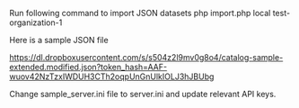 Run following command to import JSON datasets
php import.php local test-organization-1

Here is a sample JSON file

https://dl.dropboxusercontent.com/s/s504z2l9mv0g8o4/catalog-sample-extended.modified.json?token_hash=AAF-wuov42NzTzxIWDUH3CTh2oqpUnGnUlkIOLJ3hJBUbg

Change sample_server.ini file to server.ini and update relevant API keys. 
